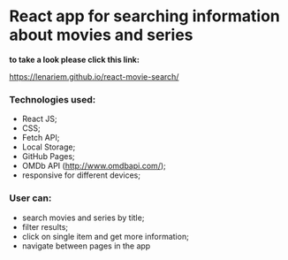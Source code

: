 # React app for searching information about movies and series

**to take a look please click this link:** 

 https://lenariem.github.io/react-movie-search/

### Technologies used: 
* React JS;
* CSS;
* Fetch API;
* Local Storage;
* GitHub Pages;
* OMDb API (http://www.omdbapi.com/);
* responsive for different devices;

### User can:
* search movies and series by title;
* filter results;
* click on single item and get more information;
* navigate between pages in the app


